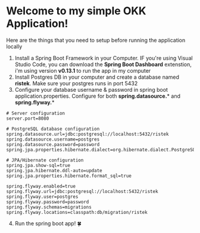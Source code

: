 <h1>Welcome to my simple OKK Application!</h1>

Here are the things that you need to setup before running the application locally
1. Install a Spring Boot Framework in your Computer. IF you're using Visual Studio Code, you can download the **Spring Boot Dashboard** extenstion, i'm using version **v0.13.1** to run the app in my computer
2. Install Postgres DB in your computer and create a database named **ristek**. Make sure your postgres runs in port 5432
3. Configure your database username & password in spring boot application.properties. Configure for both **spring.datasource.*** and **spring.flyway.***
```
# Server configuration
server.port=8080

# PostgreSQL database configuration
spring.datasource.url=jdbc:postgresql://localhost:5432/ristek
spring.datasource.username=postgres
spring.datasource.password=password
spring.jpa.properties.hibernate.dialect=org.hibernate.dialect.PostgreSQLDialect

# JPA/Hibernate configuration
spring.jpa.show-sql=true
spring.jpa.hibernate.ddl-auto=update      
spring.jpa.properties.hibernate.format_sql=true

spring.flyway.enabled=true
spring.flyway.url=jdbc:postgresql://localhost:5432/ristek
spring.flyway.user=postgres
spring.flyway.password=password
spring.flyway.schemas=migrations
spring.flyway.locations=classpath:db/migration/ristek
```
4. Run the spring boot app! 🍀
